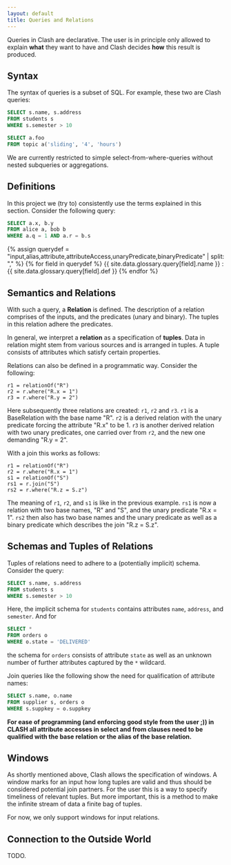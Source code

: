 ```yaml
---
layout: default
title: Queries and Relations
---
```


Queries in Clash are declarative. The user is in principle only allowed to explain **what** they want to have and Clash decides **how** this result is produced.

## Syntax

The syntax of queries is a subset of SQL. For example, these two are Clash queries:

```sql
SELECT s.name, s.address
FROM students s
WHERE s.semester > 10
```

```sql
SELECT a.foo
FROM topic a('sliding', '4', 'hours')
```

We are currently restricted to simple select-from-where-queries without nested subqueries or aggregations.

## Definitions

In this project we (try to) consistently use the terms explained in this section. Consider the following query:

```sql
SELECT a.x, b.y
FROM alice a, bob b
WHERE a.q = 1 AND a.r = b.s
```

{% assign querydef = "input,alias,attribute,attributeAccess,unaryPredicate,binaryPredicate" | split: "," %}
{% for field in querydef %}
{{ site.data.glossary.query[field].name }}
: {{ site.data.glossary.query[field].def }}
{% endfor %}

## Semantics and Relations

With such a query, a **Relation** is defined. The description of a relation comprises of the inputs, and the predicates (unary and binary). The tuples in this relation adhere the predicates.

In general, we interpret a **relation** as a specification of **tuples**.
Data in relation might stem from various sources and is arranged in tuples.
A tuple consists of attributes which satisfy certain properties.

Relations can also be defined in a programmatic way. Consider the following:

```
r1 = relationOf("R")
r2 = r.where("R.x = 1")
r3 = r.where("R.y = 2")
```

Here subsequently three relations are created: `r1`, `r2` and `r3`. `r1` is a BaseRelation with the base name "R". `r2` is a derived relation with the unary predicate forcing the attribute "R.x" to be 1. `r3` is another derived relation with two unary predicates, one carried over from `r2`, and the new one demanding "R.y = 2".

With a join this works as follows:

```
r1 = relationOf("R")
r2 = r.where("R.x = 1")
s1 = relationOf("S")
rs1 = r.join("S")
rs2 = r.where("R.z = S.z")
```

The meaning of `r1`, `r2`, and `s1` is like in the previous example. `rs1` is now a relation with two base names, "R" and "S", and the unary predicate "R.x = 1". `rs2` then also has two base names and the unary predicate as well as a binary predicate which describes the join "R.z = S.z".

## Schemas and Tuples of Relations

Tuples of relations need to adhere to a (potentially implicit) schema.
Consider the query:

```sql
SELECT s.name, s.address
FROM students s
WHERE s.semester > 10
```

Here, the implicit schema for `students` contains attributes `name`, `address`, and `semester`. And for

```sql
SELECT * 
FROM orders o
WHERE o.state = 'DELIVERED'
```

the schema for `orders` consists of attribute `state` as well as an unknown number of further attributes captured by the `*` wildcard.

Join queries like the following show the need for qualification of attribute names:

```sql
SELECT s.name, o.name
FROM supplier s, orders o
WHERE s.suppkey = o.suppkey
```

**For ease of programming (and enforcing good style from the user ;)) in CLASH all attribute accesses in select and from clauses need to be qualified with the base relation or the alias of the base relation.**

## Windows

As shortly mentioned above, Clash allows the specification of windows. A window marks for an input how long tuples are valid and thus should be considered potential join partners. For the user this is a way to specify timeliness of relevant tuples. But more important, this is a method to make the infinite stream of data a finite bag of tuples.

For now, we only support windows for input relations.

## Connection to the Outside World

TODO.

